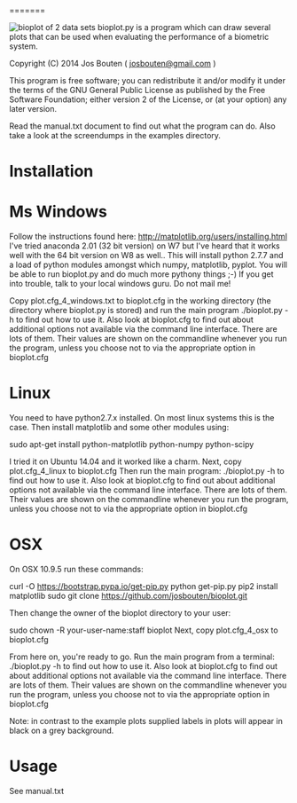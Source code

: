 
=======

![bioplot of 2 data sets](https://github.com/josbouten/bioplot/blob/master/examples/A_and_B_zoo_plot.png "bioplot of 2 data sets")
bioplot.py is a program which can draw several plots that can be used
when evaluating the performance of a biometric system.
 
Copyright (C) 2014 Jos Bouten ( josbouten@gmail.com )

This program is free software; you can redistribute it and/or modify
it under the terms of the GNU General Public License as published by
the Free Software Foundation; either version 2 of the License, or
(at your option) any later version.

Read the manual.txt document to find out what the program can do.
Also take a look at the screendumps in the examples directory.

Installation
============

Ms Windows
==========
Follow the instructions found here: http://matplotlib.org/users/installing.html
I've tried anaconda 2.01 (32 bit version) on W7 but I've heard that it works
well with the 64 bit version on W8 as well..
This will install python 2.7.7 and a load of python modules amongst which numpy, matplotlib, pyplot.
You will be able to run bioplot.py and do much more pythony things ;-)
If you get into trouble, talk to your local windows guru. Do not mail me! 

Copy plot.cfg_4_windows.txt to bioplot.cfg in the working directory (the directory where
bioplot.py is stored) and run the main program ./bioplot.py -h to find out how to use it.
Also look at bioplot.cfg to find out about additional options not available
via the command line interface. There are lots of them. Their values are shown on the
commandline whenever you run the program, unless you choose not to via the appropriate
option in bioplot.cfg

Linux
=====
You need to have python2.7.x installed. On most linux systems this is the case.
Then install matplotlib and some other modules using:

sudo apt-get install python-matplotlib python-numpy python-scipy

I tried it on Ubuntu 14.04 and it worked like a charm.
Next, copy plot.cfg_4_linux to bioplot.cfg
Then run the main program: ./bioplot.py -h to find out how to use it.
Also look at bioplot.cfg to find out about additional options not available
via the command line interface. There are lots of them.  Their values are shown on the
commandline whenever you run the program, unless you choose not to via the appropriate
option in bioplot.cfg

OSX
===
On OSX 10.9.5 run these commands:

curl -O https://bootstrap.pypa.io/get-pip.py
python get-pip.py
pip2 install matplotlib
sudo git clone https://github.com/josbouten/bioplot.git

Then change the owner of the bioplot directory to your user:

sudo chown -R your-user-name:staff bioplot
Next, copy plot.cfg_4_osx to bioplot.cfg

From here on, you're ready to go.
Run the main program from a terminal: ./bioplot.py -h to find out how to use it.
Also look at bioplot.cfg to find out about additional options not available
via the command line interface.  There are lots of them.  Their values are shown on the
commandline whenever you run the program, unless you choose not to via the appropriate
option in bioplot.cfg

Note: in contrast to the example plots supplied labels in plots will appear in 
black on a grey background.

Usage
=====
See manual.txt
